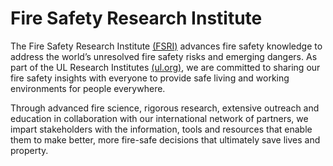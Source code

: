 # Fire Safety Research Institute

The Fire Safety Research Institute [(FSRI)](https://FSRI.org) advances fire safety knowledge to address the world’s unresolved fire safety risks and emerging dangers. As part of the UL Research Institutes [(ul.org)](https://ul.org), we are committed to sharing our fire safety insights with everyone to provide safe living and working environments for people everywhere. 

Through advanced fire science, rigorous research, extensive outreach and education in collaboration with our international network of partners, we impart stakeholders with the information, tools and resources that enable them to make better, more fire-safe decisions that ultimately save lives and property.
